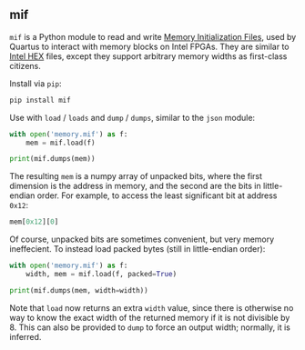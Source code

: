 mif
---

`mif` is a Python module to read and write [Memory Initialization
Files](https://www.intel.com/content/www/us/en/programmable/quartushelp/13.0/mergedProjects/reference/glossary/def_mif.htm),
used by Quartus to interact with memory blocks on Intel FPGAs. They
are similar to [Intel HEX](https://en.wikipedia.org/wiki/Intel_HEX)
files, except they support arbitrary memory widths as first-class
citizens.

Install via `pip`:

```python
pip install mif
```

Use with `load` / `loads` and `dump` / `dumps`, similar to the `json` module:

```python
with open('memory.mif') as f:
    mem = mif.load(f)

print(mif.dumps(mem))
```

The resulting `mem` is a numpy array of unpacked bits, where the first
dimension is the address in memory, and the second are the bits in
little-endian order. For example, to access the least significant bit
at address `0x12`:

```python
mem[0x12][0]
```

Of course, unpacked bits are sometimes convenient, but very memory ineffecient. To instead load packed bytes (still in little-endian order):

```python
with open('memory.mif') as f:
    width, mem = mif.load(f, packed=True)

print(mif.dumps(mem, width=width))
```

Note that `load` now returns an extra `width` value, since there is
otherwise no way to know the exact width of the returned memory if it
is not divisible by 8. This can also be provided to `dump` to force an
output width; normally, it is inferred.
